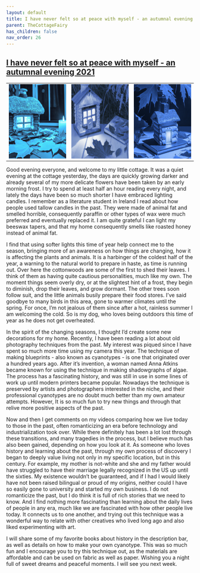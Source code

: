 ```yaml
---
layout: default
title: I have never felt so at peace with myself - an autumnal evening 2021
parent: TheCottageFairy
has_children: false
nav_order: 26
---
```


## [I have never felt so at peace with myself - an autumnal evening 2021](https://www.youtube.com/watch?v=9GxGuisMcqQ)

<div>
<table align="center">
	<tr>
		<td align="center">
			<img src="../../posters/I_have_never_felt_so_at_peace_with_myself_-_an_autumnal_evening_2021-[9GxGuisMcqQ]/generated_00.png" height="200" width="200"/>
		</td>
		<td align="center">
			<img src="../../posters/I_have_never_felt_so_at_peace_with_myself_-_an_autumnal_evening_2021-[9GxGuisMcqQ]/generated_01.png" height="200" width="200"/>
		</td>
		<td align="center">
			<img src="../../posters/I_have_never_felt_so_at_peace_with_myself_-_an_autumnal_evening_2021-[9GxGuisMcqQ]/generated_02.png" height="200" width="200"/>
		</td>
	</tr>
</table>
</div>

Good evening everyone, and welcome to my little cottage. It was a quiet evening at the cottage yesterday, the days are quickly growing darker and already several of my more delicate flowers have been taken by an early morning frost. I try to spend at least half an hour reading every night, and lately the days have been so much shorter I have embraced lighting candles. I remember as a literature student in Ireland I read about how people used tallow candles in the past. They were made of animal fat and smelled horrible, consequently paraffin or other types of wax were much preferred and eventually replaced it. I am quite grateful I can light my beeswax tapers, and that my home consequently smells like roasted honey instead of animal fat.

I find that using softer lights this time of year help connect me to the season, bringing more of an awareness on how things are changing, how it is affecting the plants and animals. It is a harbinger of the coldest half of the year, a warning to the natural world to prepare in haste, as time is running out. Over here the cottonwoods are some of the first to shed their leaves. I think of them as having quite cautious personalities, much like my own. The moment things seem overly dry, or at the slightest hint of a frost, they begin to diminish, drop their leaves, and grow dormant. The other trees soon follow suit, and the little animals busily prepare their food stores. I’ve said goodbye to many birds in this area, gone to warmer climates until the spring. For once, I’m not jealous of them since after a hot, rainless summer I am welcoming the cold. So is my dog, who loves being outdoors this time of year as he does not get overheated.

In the spirit of the changing seasons, I thought I’d create some new decorations for my home. Recently, I have been reading a lot about old photography techniques from the past. My interest was piqued since I have spent so much more time using my camera this year. The technique of making blueprints - also known as cyanotypes - is one that originated over a hundred years ago. After it’s invention, a woman named Anna Atkins became known for using the technique in making shadowgraphs of algae. The process has a fascinating history, and was still in use in some lines of work up until modern printers became popular. Nowadays the technique is preserved by artists and photographers interested in the niche, and their professional cyanotypes are no doubt much better than my own amateur attempts. However, It is so much fun to try new things and through that relive more positive aspects of the past.

Now and then I get comments on my videos comparing how we live today to those in the past, often romanticizing an era before technology and industrialization took over. While there definitely has been a lot lost through these transitions, and many tragedies in the process, but I believe much has also been gained, depending on how you look at it. As someone who loves history and learning about the past, through my own process of discovery I began to deeply value living not only in my specific location, but in this century. For example, my mother is not-white and she and my father would have struggled to have their marriage legally recognized in the US up until the sixties. My existence wouldn’t be guaranteed, and if I had I would likely have not been raised bilingual or proud of my origins, neither could I have so easily gone to university and started my own business. I do not romanticize the past, but I do think it is full of rich stories that we need to know. And I find nothing more fascinating than learning about the daily lives of people in any era, much like we are fascinated with how other people live today. It connects us to one another, and trying out this technique was a wonderful way to relate with other creatives who lived long ago and also liked experimenting with art.

I will share some of my favorite books about history in the description bar, as well as details on how to make your own cyanotype. This was so much fun and I encourage you to try this technique out, as the materials are affordable and can be used on fabric as well as paper. Wishing you a night full of sweet dreams and peaceful moments. I will see you next week.